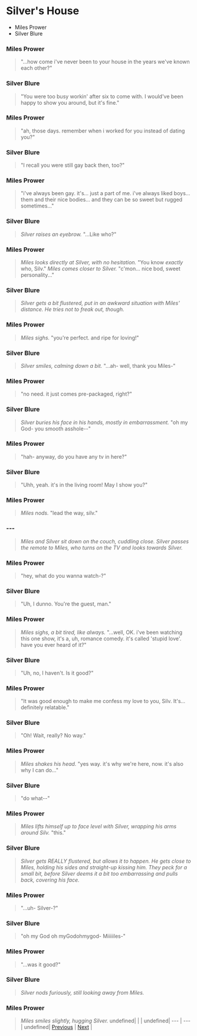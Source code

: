 # Silver's House
- Miles Prower
- Silver Blure

### Miles Prower

> "...how come i've never been to your house in the years we've known each other?"

### Silver Blure

> "You were too busy workin' after six to come with. I would've been happy to show you around, but it's fine."

### Miles Prower

> "ah, those days. remember when i worked for you instead of dating you?"

### Silver Blure

> "I recall you were still gay back then, too?"

### Miles Prower

> "i've always been gay. it's... just a part of me. i've always liked boys... them and their nice bodies... and they can be so sweet but rugged sometimes..."

### Silver Blure

> *Silver raises an eyebrow.* "...Like who?"

### Miles Prower

> *Miles looks directly at Silver, with no hesitation.* "You know *exactly* who, Silv." *Miles comes closer to Silver.* "c'mon... nice bod, sweet personality..."

### Silver Blure

> *Silver gets a bit flustered, put in an awkward situation with Miles' distance. He tries not to freak out, though.*

### Miles Prower

> *Miles sighs.* "you're perfect. and ripe for loving!"

### Silver Blure

> *Silver smiles, calming down a bit.* "...ah- well, thank you Miles-"

### Miles Prower

> "no need. it just comes pre-packaged, right?"

### Silver Blure

> *Silver buries his face in his hands, mostly in embarrassment.* "oh my God- you smooth asshole--"

### Miles Prower

> "hah- anyway, do you have any tv in here?"

### Silver Blure

> "Uhh, yeah. it's in the living room! May I show you?"

### Miles Prower

> *Miles nods.* "lead the way, silv."

### ---

> *Miles and Silver sit down on the couch, cuddling close. Silver passes the remote to Miles, who turns on the TV and looks towards Silver.*

### Miles Prower

> "hey, what do you wanna watch-?"

### Silver Blure

> "Uh, I dunno. You're the guest, man."

### Miles Prower

> *Miles sighs, a bit tired, like always.* "...well, OK. i've been watching this one show, it's a, uh, romance comedy. it's called 'stupid love'. have you ever heard of it?"

### Silver Blure

> "Uh, no, I haven't. Is it good?"

### Miles Prower

> "It was good enough to make me confess my love to you, Silv. It's... definitely relatable."

### Silver Blure

> "Oh! Wait, really? No way."

### Miles Prower

> *Miles shakes his head.* "yes way. it's why we're here, now. it's also why I can do..."

### Silver Blure

> "do what--"

### Miles Prower

> *Miles lifts himself up to face level with Silver, wrapping his arms around Silv.* "this."

### Silver Blure

> *Silver gets REALLY flustered, but allows it to happen. He gets close to Miles, holding his sides and straight-up kissing him. They peck for a small bit, before Silver deems it a bit too embarrassing and pulls back, covering his face.*

### Miles Prower

> "...uh- Silver-?"

### Silver Blure

> "oh my God oh myGodohmygod- Miiiiiles-"

### Miles Prower

> "...was it good?"

### Silver Blure

> *Silver nods furiously, still looking away from Miles.*

### Miles Prower

> *Miles smiles slightly, hugging Silver.*
undefined|  |  |
undefined| --- | --- |
undefined| [Previous](https://meowcatheorange.github.io/Dizzy-AU/story/human-readable/AAI_IceCreamStore) | [Next](https://meowcatheorange.github.io/Dizzy-AU/story/human-readable/AAK_SilversHouse) |
